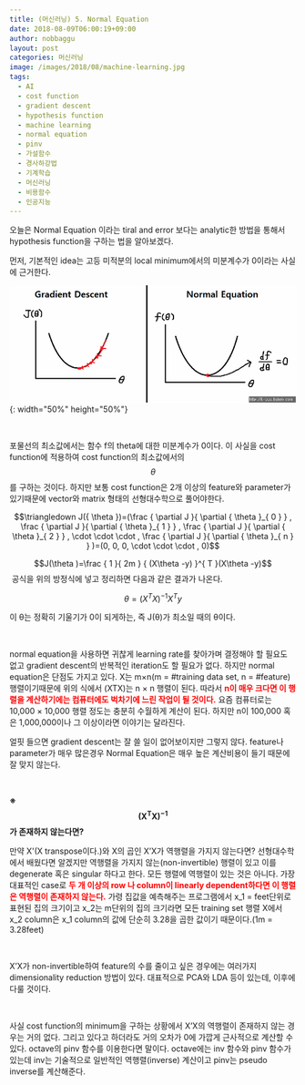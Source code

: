 ```yaml
---
title: (머신러닝) 5. Normal Equation
date: 2018-08-09T06:00:19+09:00
author: nobbaggu
layout: post
categories: 머신러닝
image: /images/2018/08/machine-learning.jpg
tags:
  - AI
  - cost function
  - gradient descent
  - hypothesis function
  - machine learning
  - normal equation
  - pinv
  - 가설함수
  - 경사하강법
  - 기계학습
  - 머신러닝
  - 비용함수
  - 인공지능
---
```

오늘은 Normal Equation 이라는 tiral and error 보다는 analytic한 방법을 통해서 hypothesis function을 구하는 법을 알아보겠다.

먼저, 기본적인 idea는 고등 미적분의 local minimum에서의 미분계수가 0이라는 사실에 근거한다.

![image](/images/2018/08/1-3.jpg){: width="50%" height="50%"}

&nbsp;

포물선의 최소값에서는 함수 f의 theta에 대한 미분계수가 0이다. 이 사실을 cost function에 적용하여 cost function의 최소값에서의 $$\theta$$를 구하는 것이다. 하지만 보통 cost function은 2개 이상의 feature와 parameter가 있기때문에 vector와 matrix 형태의 선형대수학으로 풀어야한다.

$$\triangledown J({ \theta })=(\frac { \partial J }{ \partial { \theta }_{ 0 } } , \frac { \partial J }{ \partial { \theta }_{ 1 } } , \frac { \partial J }{ \partial { \theta }_{ 2 } } , \cdot \cdot \cdot , \frac { \partial J }{ \partial { \theta }_{ n } } )=(0, 0, 0, \cdot \cdot \cdot , 0)$$ 

$$J(\theta )=\frac { 1 }{ 2m } { (X\theta -y) }^{ T }(X\theta -y)$$  공식을 위의 방정식에 넣고 정리하면 다음과 같은 결과가 나온다.

$$\theta ={ { (X }^{ T }X) }^{ -1 }{ X }^{ T }y$$ 

이 θ는 정확히 기울기가 0이 되게하는, 즉 J(θ)가 최소일 때의 θ이다.

&nbsp;

normal equation을 사용하면 귀찮게 learning rate를 찾아가며 결정해야 할 필요도 없고 gradient descent의 반복적인 iteration도 할 필요가 없다. 하지만 normal equation은 단점도 가지고 있다. X는 m×n(m = #training data set, n = #feature) 행렬이기때문에 위의 식에서 (XTX)는 n × n 행렬이 된다. 따라서 <span style="color: #ff0000;"><strong>n이 매우 크다면 이 행렬을 계산하기에는 컴퓨터에도 벅차기에 느린 작업이 될 것이다.</strong></span> 요즘 컴퓨터로는 10,000 × 10,000 행렬 정도는 충분히 수월하게 계산이 된다. 하지만 n이 100,000 혹은 1,000,000이나 그 이상이라면 이야기는 달라진다.

얼핏 들으면 gradient descent는 잘 쓸 일이 없어보이지만 그렇지 않다. feature나 parameter가 매우 많은경우 Normal Equation은 매우 높은 계산비용이 들기 때문에 잘 맞지 않는다.

&nbsp;

**※$$\mathbf{(X^{T}X)^{-1}}$$ 가 존재하지 않는다면?**

만약 X'(X transpose이다.)와 X의 곱인 X&#8217;X가 역행렬을 가지지 않는다면? 선형대수학에서 배웠다면 알겠지만 역행렬을 가지지 않는(non-invertible) 행렬이 있고 이를 degenerate 혹은 singular 하다고 한다. 모든 행렬에 역행렬이 있는 것은 아니다. 가장 대표적인 case로 <span style="color: #ff0000;"><strong>두 개 이상의 row 나 column이 linearly dependent하다면 이 행렬은 역행렬이 존재하지 않는다.</strong></span> 가령 집값을 예측해주는 프로그램에서 x\_1 = feet단위로 표현된 집의 크기이고 x\_2는 m단위의 집의 크기라면 모든 training set 행렬 X에서 x\_2 column은 x\_1 column의 값에 단순히 3.28을 곱한 값이기 때문이다.(1m = 3.28feet)

&nbsp;

X&#8217;X가 non-invertible하여 feature의 수를 줄이고 싶은 경우에는 여러가지 dimensionality reduction 방법이 있다. 대표적으로 PCA와 LDA 등이 있는데, 이후에 다룰 것이다.

&nbsp;

사실 cost function의 minimum을 구하는 상황에서 X&#8217;X의 역행렬이 존재하지 않는 경우는 거의 없다. 그리고 있다고 하더라도 거의 오차가 0에 가깝게 근사적으로 계산할 수 있다. octave의 pinv 함수를 이용한다면 말이다. octave에는 inv 함수와 pinv 함수가 있는데 inv는 기술적으로 일반적인 역행렬(inverse) 계산이고 pinv는 pseudo inverse를 계산해준다.